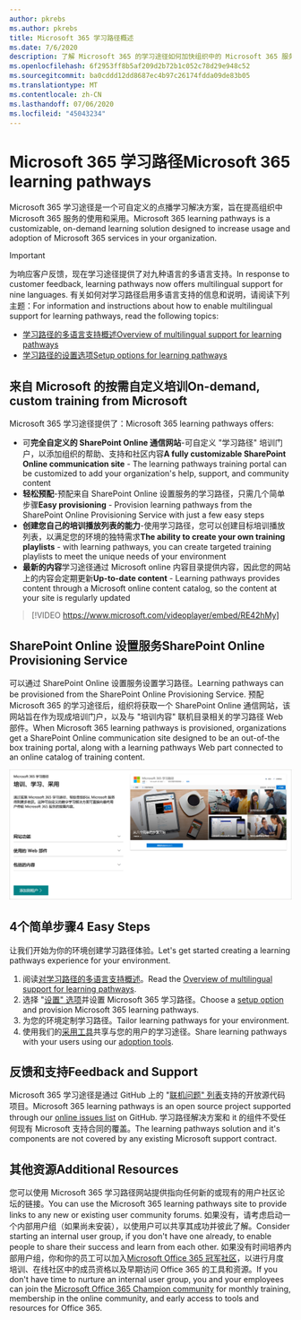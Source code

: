 ```yaml
---
author: pkrebs
ms.author: pkrebs
title: Microsoft 365 学习路径概述
ms.date: 7/6/2020
description: 了解 Microsoft 365 的学习途径如何加快组织中的 Microsoft 365 服务的使用和采用。 学习途径包括自定义 SharePoint Online web 部件和可轻松预配到 Microsoft 365 租户的新式 SharePoint Online 通信培训网站。
ms.openlocfilehash: 6f2953ff8b5af209d2b72b1c052c78d29e948c52
ms.sourcegitcommit: ba0cddd12dd8687ec4b97c26174fdda09de83b05
ms.translationtype: MT
ms.contentlocale: zh-CN
ms.lasthandoff: 07/06/2020
ms.locfileid: "45043234"
---
```

# <a name="microsoft-365-learning-pathways"></a><span data-ttu-id="732ce-104">Microsoft 365 学习路径</span><span class="sxs-lookup"><span data-stu-id="732ce-104">Microsoft 365 learning pathways</span></span> 
<span data-ttu-id="732ce-105">Microsoft 365 学习途径是一个可自定义的点播学习解决方案，旨在提高组织中 Microsoft 365 服务的使用和采用。</span><span class="sxs-lookup"><span data-stu-id="732ce-105">Microsoft 365 learning pathways is a customizable, on-demand learning solution designed to increase usage and adoption of Microsoft 365 services in your organization.</span></span>    

> [!IMPORTANT]
> <span data-ttu-id="732ce-106">为响应客户反馈，现在学习途径提供了对九种语言的多语言支持。</span><span class="sxs-lookup"><span data-stu-id="732ce-106">In response to customer feedback, learning pathways now offers multilingual support for nine languages.</span></span> <span data-ttu-id="732ce-107">有关如何对学习路径启用多语言支持的信息和说明，请阅读下列主题：</span><span class="sxs-lookup"><span data-stu-id="732ce-107">For information and instructions about how to enable multilingual support for learning pathways, read the following topics:</span></span> 
>- [<span data-ttu-id="732ce-108">学习路径的多语言支持概述</span><span class="sxs-lookup"><span data-stu-id="732ce-108">Overview of multilingual support for learning pathways</span></span>](custom_overview_ml.md) 
>- [<span data-ttu-id="732ce-109">学习路径的设置选项</span><span class="sxs-lookup"><span data-stu-id="732ce-109">Setup options for learning pathways</span></span>](custom_setupoptions.md)  

## <a name="on-demand-custom-training-from-microsoft"></a><span data-ttu-id="732ce-110">来自 Microsoft 的按需自定义培训</span><span class="sxs-lookup"><span data-stu-id="732ce-110">On-demand, custom training from Microsoft</span></span>

<span data-ttu-id="732ce-111">Microsoft 365 学习途径提供了：</span><span class="sxs-lookup"><span data-stu-id="732ce-111">Microsoft 365 learning pathways offers:</span></span>

- <span data-ttu-id="732ce-112">可**完全自定义的 SharePoint Online 通信网站**-可自定义 "学习路径" 培训门户，以添加组织的帮助、支持和社区内容</span><span class="sxs-lookup"><span data-stu-id="732ce-112">**A fully customizable SharePoint Online communication site** - The learning pathways training portal can be customized to add your organization's help, support, and community content</span></span>
- <span data-ttu-id="732ce-113">**轻松预配**-预配来自 SharePoint Online 设置服务的学习路径，只需几个简单步骤</span><span class="sxs-lookup"><span data-stu-id="732ce-113">**Easy provisioning** - Provision learning pathways from the SharePoint Online Provisioning Service with just a few easy steps</span></span>
- <span data-ttu-id="732ce-114">**创建您自己的培训播放列表的能力**-使用学习路径，您可以创建目标培训播放列表，以满足您的环境的独特需求</span><span class="sxs-lookup"><span data-stu-id="732ce-114">**The ability to create your own training playlists** - with learning pathways, you can create targeted training playlists to meet the unique needs of your environment</span></span>
- <span data-ttu-id="732ce-115">**最新的内容**学习途径通过 Microsoft online 内容目录提供内容，因此您的网站上的内容会定期更新</span><span class="sxs-lookup"><span data-stu-id="732ce-115">**Up-to-date content** - Learning pathways provides content through a Microsoft online content catalog, so the content at your site is regularly updated</span></span>

> [!VIDEO https://www.microsoft.com/videoplayer/embed/RE42hMy]

## <a name="sharepoint-online-provisioning-service"></a><span data-ttu-id="732ce-116">SharePoint Online 设置服务</span><span class="sxs-lookup"><span data-stu-id="732ce-116">SharePoint Online Provisioning Service</span></span> 
<span data-ttu-id="732ce-117">可以通过 SharePoint Online 设置服务设置学习路径。</span><span class="sxs-lookup"><span data-stu-id="732ce-117">Learning pathways can be provisioned from the SharePoint Online Provisioning Service.</span></span> <span data-ttu-id="732ce-118">预配 Microsoft 365 的学习途径后，组织将获取一个 SharePoint Online 通信网站，该网站旨在作为现成培训门户，以及与 "培训内容" 联机目录相关的学习路径 Web 部件。</span><span class="sxs-lookup"><span data-stu-id="732ce-118">When Microsoft 365 learning pathways is provisioned, organizations get a SharePoint Online communication site designed to be an out-of-the box training portal, along with a learning pathways Web part connected to an online catalog of training content.</span></span> 

![cg-provision.png](media/cg-provision.png)

## <a name="4-easy-steps"></a><span data-ttu-id="732ce-120">4个简单步骤</span><span class="sxs-lookup"><span data-stu-id="732ce-120">4 Easy Steps</span></span>
<span data-ttu-id="732ce-121">让我们开始为你的环境创建学习路径体验。</span><span class="sxs-lookup"><span data-stu-id="732ce-121">Let's get started creating a learning pathways experience for your environment.</span></span>
1. <span data-ttu-id="732ce-122">阅读[对学习路径的多语言支持概述](custom_overview_ml.md)。</span><span class="sxs-lookup"><span data-stu-id="732ce-122">Read the [Overview of multilingual support for learning pathways](custom_overview_ml.md).</span></span> 
2. <span data-ttu-id="732ce-123">选择 "[设置" 选项](custom_setupoptions.md)并设置 Microsoft 365 学习路径。</span><span class="sxs-lookup"><span data-stu-id="732ce-123">Choose a [setup option](custom_setupoptions.md) and provision Microsoft 365 learning pathways.</span></span>  
3. <span data-ttu-id="732ce-124">为您的环境定制学习路径。</span><span class="sxs-lookup"><span data-stu-id="732ce-124">Tailor learning pathways for your environment.</span></span>
4. <span data-ttu-id="732ce-125">使用我们的[采用工具](driveadoption.md)共享与您的用户的学习途径。</span><span class="sxs-lookup"><span data-stu-id="732ce-125">Share learning pathways with your users using our [adoption tools](driveadoption.md).</span></span>

## <a name="feedback-and-support"></a><span data-ttu-id="732ce-126">反馈和支持</span><span class="sxs-lookup"><span data-stu-id="732ce-126">Feedback and Support</span></span>

<span data-ttu-id="732ce-127">Microsoft 365 学习途径是通过 GitHub 上的 "[联机问题" 列表](https://aka.ms/CustomLearningHelp)支持的开放源代码项目。</span><span class="sxs-lookup"><span data-stu-id="732ce-127">Microsoft 365 learning pathways is an open source project supported through our [online issues list](https://aka.ms/CustomLearningHelp) on GitHub.</span></span> <span data-ttu-id="732ce-128">学习路径解决方案和 it 的组件不受任何现有 Microsoft 支持合同的覆盖。</span><span class="sxs-lookup"><span data-stu-id="732ce-128">The learning pathways solution and it's components are not covered by any existing Microsoft support contract.</span></span>  

## <a name="additional-resources"></a><span data-ttu-id="732ce-129">其他资源</span><span class="sxs-lookup"><span data-stu-id="732ce-129">Additional Resources</span></span>
<span data-ttu-id="732ce-130">您可以使用 Microsoft 365 学习路径网站提供指向任何新的或现有的用户社区论坛的链接。</span><span class="sxs-lookup"><span data-stu-id="732ce-130">You can use the Microsoft 365 learning pathways site to provide links to any new or existing user community forums.</span></span> <span data-ttu-id="732ce-131">如果没有，请考虑启动一个内部用户组（如果尚未安装），以使用户可以共享其成功并彼此了解。</span><span class="sxs-lookup"><span data-stu-id="732ce-131">Consider starting an internal user group, if you don't have one already, to enable people to share their success and learn from each other.</span></span>  <span data-ttu-id="732ce-132">如果没有时间培养内部用户组，你和你的员工可以加入[Microsoft Office 365 冠军社区](https://aka.ms/O365Champions)，以进行月度培训、在线社区中的成员资格以及早期访问 Office 365 的工具和资源。</span><span class="sxs-lookup"><span data-stu-id="732ce-132">If you don't have time to nurture an internal user group, you and your employees can join the [Microsoft Office 365 Champion community](https://aka.ms/O365Champions) for monthly training, membership in the online community, and early access to tools and resources for Office 365.</span></span>
